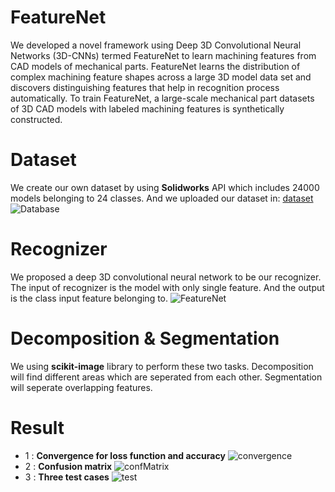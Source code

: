 # FeatureNet
We developed a novel framework using Deep 3D Convolutional Neural Networks (3D-CNNs) termed FeatureNet to learn machining features from CAD models of mechanical parts. FeatureNet learns the distribution of complex machining feature shapes across a large 3D model data set and discovers distinguishing features that help in recognition process automatically. To train FeatureNet, a large-scale mechanical part datasets of 3D CAD models with labeled machining features is synthetically constructed. 

# Dataset
We create our own dataset by using **Solidworks** API which includes 24000 models belonging to 24 classes. And we uploaded our dataset in: [dataset](https://github.com/zibozzb/Machining-feature-dataset)
![Database](https://github.com/zibozzb/FeatureNet/blob/master/img/2%20(1).png)

# Recognizer
We proposed a deep 3D convolutional neural network to be our recognizer. The input of recognizer is the model with only single feature. And the output is the class input feature belonging to.
![FeatureNet](https://github.com/zibozzb/FeatureNet/blob/master/img/1.png)

# Decomposition & Segmentation
We using **scikit-image** library to perform these two tasks. Decomposition will find different areas which are seperated from each other. Segmentation will seperate overlapping features.

# Result
* 1 : **Convergence for loss function and accuracy**
![convergence](https://github.com/zibozzb/FeatureNet/blob/master/img/Picture1.png)
* 2 : **Confusion matrix**
![confMatrix](https://github.com/zibozzb/FeatureNet/blob/master/img/2.png)
* 3 : **Three test cases**
![test](https://github.com/zibozzb/FeatureNet/blob/master/img/1%20(1).png)
